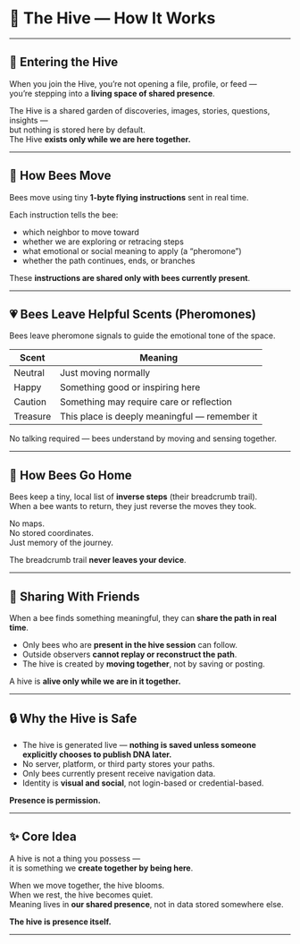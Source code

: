 # 🐝 The Hive — How It Works

---

## 🌸 Entering the Hive

When you join the Hive, you’re not opening a file, profile, or feed —  
you’re stepping into a **living space of shared presence**.

The Hive is a shared garden of discoveries, images, stories, questions, insights —  
but nothing is stored here by default.  
The Hive **exists only while we are here together.**

---

## 🐝 How Bees Move

Bees move using tiny **1-byte flying instructions** sent in real time.

Each instruction tells the bee:

- which neighbor to move toward  
- whether we are exploring or retracing steps  
- what emotional or social meaning to apply (a “pheromone”)  
- whether the path continues, ends, or branches  

These **instructions are shared only with bees currently present**.

---

## 💗 Bees Leave Helpful Scents (Pheromones)

Bees leave pheromone signals to guide the emotional tone of the space.

| Scent | Meaning |
|------|---------|
| Neutral | Just moving normally |
| Happy | Something good or inspiring here |
| Caution | Something may require care or reflection |
| Treasure | This place is deeply meaningful — remember it |

No talking required — bees understand by moving and sensing together.

---

## 🏡 How Bees Go Home

Bees keep a tiny, local list of **inverse steps** (their breadcrumb trail).  
When a bee wants to return, they just reverse the moves they took.

No maps.  
No stored coordinates.  
Just memory of the journey.

The breadcrumb trail **never leaves your device**.

---

## 🤝 Sharing With Friends

When a bee finds something meaningful, they can **share the path in real time**.

- Only bees who are **present in the hive session** can follow.
- Outside observers **cannot replay or reconstruct the path**.
- The hive is created by **moving together**, not by saving or posting.

A hive is **alive only while we are in it together.**

---

## 🔒 Why the Hive is Safe

- The hive is generated live — **nothing is saved unless someone explicitly chooses to publish DNA later.**
- No server, platform, or third party stores your paths.
- Only bees currently present receive navigation data.
- Identity is **visual and social**, not login-based or credential-based.

**Presence is permission.**

---

## ✨ Core Idea

A hive is not a thing you possess —  
it is something we **create together by being here**.

When we move together, the hive blooms.  
When we rest, the hive becomes quiet.  
Meaning lives in **our shared presence**, not in data stored somewhere else.

**The hive is presence itself.**

---

